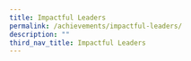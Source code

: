 ```yaml
---
title: Impactful Leaders
permalink: /achievements/impactful-leaders/
description: ""
third_nav_title: Impactful Leaders
---
```

